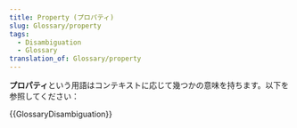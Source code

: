 ```yaml
---
title: Property (プロパティ)
slug: Glossary/property
tags:
  - Disambiguation
  - Glossary
translation_of: Glossary/property
---
```

**プロパティ**という用語はコンテキストに応じて幾つかの意味を持ちます。以下を参照してください：

{{GlossaryDisambiguation}}
